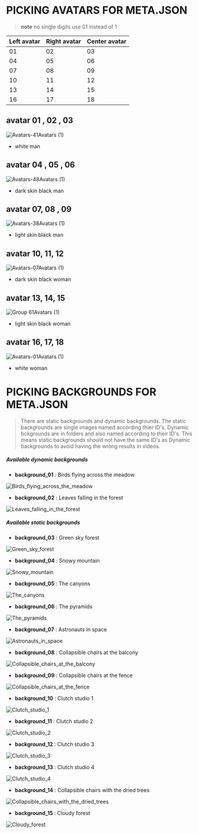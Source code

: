# PICKING AVATARS FOR META.JSON


> **note**
> no single digits use 01 instead of 1

Left avatar  | Right avatar | Center avatar
------------- | ------------- | -------------
01  | 02 | 03 
04 |05 | 06
07| 08 | 09
10| 11 | 12
13| 14 | 15
16|17 | 18

## avatar 01 , 02 , 03
![Avatars-41Avatars (1)](https://user-images.githubusercontent.com/64972836/206910110-b1e17bcc-4ad6-4a7e-bd3b-d229e0c07157.png)
- white man

## avatar 04 , 05 , 06
![Avatars-48Avatars (1)](https://user-images.githubusercontent.com/64972836/206910158-81f80d78-01b8-4f14-b320-4b561a0ec3fc.png)
- dark skin black man

## avatar 07, 08 , 09
![Avatars-38Avatars (1)](https://user-images.githubusercontent.com/64972836/206910236-a652fd1e-0156-42f1-ba9c-f9d9583aa7da.png)
- light skin black man

## avatar 10, 11, 12
![Avatars-07Avatars (1)](https://user-images.githubusercontent.com/64972836/206910249-0acfc86d-d4a1-4515-a06c-96ef9ef76647.png)
- dark skin black woman

## avatar 13, 14, 15
![Group 61Avatars (1)](https://user-images.githubusercontent.com/64972836/206910259-1ff86f72-bcae-45b9-bd69-a37632343db0.png)
- light skin black woman

## avatar 16, 17, 18
![Avatars-01Avatars (1)](https://user-images.githubusercontent.com/64972836/206910270-f5594054-65e8-4508-aa81-73b476524ff8.png)
- white woman



# PICKING BACKGROUNDS FOR META.JSON
>There are static backgrounds and dynamic backgrounds. The static backgrounds are single images named according thier ID's. Dynamic bckgrounds are in folders and also named according to their ID's. This means static backgrounds should not have the same ID's as Dynamic backgrounds to avoid having the wrong results in videos.

##### Available dynamic backgrounds

- **background_01** : Birds flying across the meadow

![Birds_flying_across_the_meadow](https://user-images.githubusercontent.com/71768696/206945589-c354038b-2674-4a23-b94d-42310dbb65ca.gif)






- **background_02** : Leaves falling in the forest

![Leaves_falling_in_the_forest](https://user-images.githubusercontent.com/71768696/206945678-82d23db4-7e9c-4c06-bf6f-250034574875.gif)







##### Available static backgrounds

- **background_03** : Green sky forest

![Green_sky_forest](https://user-images.githubusercontent.com/71768696/206945982-59ffc4c1-5d70-41cc-86d0-9645c6c2c2d3.png)



- **background_04** : Snowy mountain

![Snowy_mountain](https://user-images.githubusercontent.com/71768696/206946008-6ccc3e18-33ef-42d3-aae4-129abf0a57de.png)




- **background_05** : The canyons

![The_canyons](https://user-images.githubusercontent.com/71768696/206946061-c4935e8d-7bec-46fc-8295-af1f970d120c.png)





- **background_06** : The pyramids

![The_pyramids](https://user-images.githubusercontent.com/71768696/206946121-f2841ea3-2d9c-490a-b959-8fa86a6798fe.png)





- **background_07** : Astronauts in space

![Astronauts_in_space](https://user-images.githubusercontent.com/71768696/206946153-044bd2b9-2689-4c4e-85e5-335274a9c20b.png)





- **background_08** : Collapsible chairs at the balcony

![Collapsible_chairs_at_the_balcony](https://user-images.githubusercontent.com/71768696/206946178-b7261019-286c-4435-939a-b9decc5f9293.png)




- **background_09** : Collapsible chairs at the fence

![Collapsible_chairs_at_the_fence](https://user-images.githubusercontent.com/71768696/206946196-8ea96f15-40a0-442a-870d-fbc18da8e343.png)




- **background_10** : Clutch studio 1

![Clutch_studio_1](https://user-images.githubusercontent.com/71768696/206946228-8e1d7d4d-629a-4a4f-8fad-5c8215abbc59.png)





- **background_11** : Clutch studio 2

![Clutch_studio_2](https://user-images.githubusercontent.com/71768696/206946266-c80886e2-9195-4b22-941a-9a859c33d002.png)





- **background_12** : Clutch studio 3

![Clutch_studio_3](https://user-images.githubusercontent.com/71768696/206946279-5f443d16-6340-4b30-beda-3b15959d9417.png)





- **background_13** : Clutch studio 4

![Clutch_studio_4](https://user-images.githubusercontent.com/71768696/206946290-ef9bb37d-bd0b-48e7-a0bd-054c8f73de42.png)





- **background_14** : Collapsible chairs with the dried trees

![Collapsible_chairs_with_the_dried_trees](https://user-images.githubusercontent.com/71768696/206946316-ef6e5884-1e07-4b9b-a12e-a16ff473f28b.png)



- **background_15** : Cloudy forest

![Cloudy_forest](https://user-images.githubusercontent.com/71768696/206946343-0a784e31-c6dd-4872-bc01-bdef359f2ace.png)

